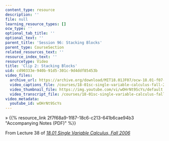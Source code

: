 ```yaml
---
content_type: resource
description: ''
file: null
learning_resource_types: []
ocw_type: ''
optional_tab_title: ''
optional_text: ''
parent_title: 'Session 96: Stacking Blocks'
parent_type: CourseSection
related_resources_text: ''
resource_index_text: ''
resourcetype: Video
title: 'Clip 2: Stacking Blocks'
uid: cd90333e-940b-91d5-301c-9d4ddf85453b
video_files:
  archive_url: https://archive.org/download/MIT18.01JF07/ocw-18.01-f07-lec38_300k.mp4
  video_captions_file: /courses/18-01sc-single-variable-calculus-fall-2010/5d71c7d322805d50aa9aaa456beb9014_wOHrNt9ScYs.vtt
  video_thumbnail_file: https://img.youtube.com/vi/wOHrNt9ScYs/default.jpg
  video_transcript_file: /courses/18-01sc-single-variable-calculus-fall-2010/eb5bbb88548acbf62e08e8a5b5e8ea2f_wOHrNt9ScYs.pdf
video_metadata:
  youtube_id: wOHrNt9ScYs
---
```


» {{% resource_link 2f7f68a9-1f87-18c6-c213-641b6cae94b3 "Accompanying Notes (PDF)" %}}

From Lecture 38 of [_18.01 Single Variable Calculus, Fall 2006_](/courses/18-01-single-variable-calculus-fall-2006/pages/video-lectures)